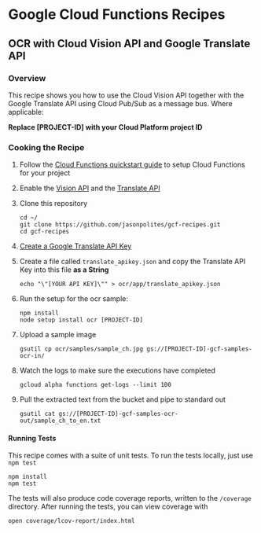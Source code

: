 # Google Cloud Functions Recipes
## OCR with Cloud Vision API and Google Translate API

### Overview
This recipe shows you how to use the Cloud Vision API together with the Google Translate API using Cloud Pub/Sub as a message bus.  Where applicable:

**Replace [PROJECT-ID] with your Cloud Platform project ID**

### Cooking the Recipe
1.	Follow the [Cloud Functions quickstart guide](https://cloud.google.com/functions/quickstart) to setup Cloud Functions for your project

2. 	Enable the [Vision API](https://console.cloud.google.com/flows/enableapi?apiid=vision.googleapis.com&redirect=https://github.com/jasonpolites/gcf-recipes/tree/master/ocr) and the [Translate API](https://console.cloud.google.com/flows/enableapi?apiid=translate&redirect=https://github.com/jasonpolites/gcf-recipes/tree/master/ocr)

3.	Clone this repository

		cd ~/
		git clone https://github.com/jasonpolites/gcf-recipes.git
		cd gcf-recipes
		

4.	[Create a Google Translate API Key](https://cloud.google.com/translate/v2/translating-text-with-rest#auth)

5.	Create a file called `translate_apikey.json` and copy the Translate API Key into this file **as a String**

		echo "\"[YOUR API KEY]\"" > ocr/app/translate_apikey.json

4.	Run the setup for the ocr sample:
	
	```
	npm install
	node setup install ocr [PROJECT-ID]
	```

5. 	Upload a sample image

		gsutil cp ocr/samples/sample_ch.jpg gs://[PROJECT-ID]-gcf-samples-ocr-in/ 

6.	Watch the logs to make sure the executions have completed

		gcloud alpha functions get-logs --limit 100

6.	Pull the extracted text from the bucket and pipe to standard out

		gsutil cat gs://[PROJECT-ID]-gcf-samples-ocr-out/sample_ch_to_en.txt

#### Running Tests
This recipe comes with a suite of unit tests.  To run the tests locally, just use `npm test`

```
npm install
npm test
```

The tests will also produce code coverage reports, written to the `/coverage` directory.  After running the tests, you can view coverage with

```
open coverage/lcov-report/index.html 
```
